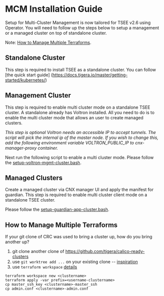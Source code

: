 
# MCM Installation Guide

Setup for Multi-Cluster Management is now tailored for TSEE v2.6 using Operator. You will need to follow up the steps below to setup a management or a managed cluster on top of standalone cluster.

Note: [How to Manage Multiple Terraforms](#how-to-manage-multiple-terraforms).

## Standalone Cluster

This step is required to install TSEE as a standalone cluster. You can follow [the quick start guide] (https://docs.tigera.io/master/getting-started/kubernetes/)

## Management Cluster

This step is required to enable multi cluster mode on a standalone TSEE cluster. A standalone already has Voltron installed. All you need to do is to enable the multi cluster mode that allows an user to create managed clusters.

*This step is optional
Voltron needs an accessible IP to accept tunnels. The script will pick the internal ip of the master node. If you wish to change this, add the following environment variable VOLTRON_PUBLIC_IP to cnx-manager-proxy container.*

Next run the following script to enable a multi cluster mode.
Please follow the [setup-voltron-mgmt-cluster.bash](/install-scripts/setup-voltron-mgmt-cluster.bash).

## Managed Clusters

Create a managed cluster via CNX manager UI and apply the manifest for guardian.
This step is required to enable multi cluster client mode on a standalone TSEE cluster.

Please follow the [setup-guardian-app-cluster.bash](/install-scripts/setup-guardian-app-cluster.bash).

## How to Manage Multiple Terraforms

If your git clone of CRC was used to bring a cluster up, how do you bring another up?

1. git clone another clone of https://github.com/tigera/calico-ready-clusters
1. use `git worktree add ...` on your existing clone -- [inspiration](https://spin.atomicobject.com/2016/06/26/parallelize-development-git-worktrees/)
1. use `terraform workspace` [details](https://www.terraform.io/docs/state/workspaces.html)

```
terraform workspace new <clustername>
terraform apply -var prefix=<username-clustername>
cp master_ssh_key <clustername>-master_ssh
cp admin.conf <clustername>-admin.conf
```

